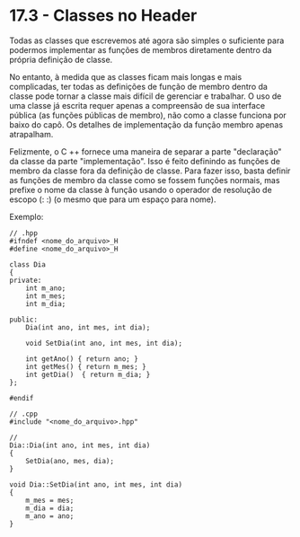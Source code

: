 # 17.3 - Classes no Header

Todas as classes que escrevemos até agora são simples o suficiente para podermos implementar as funções de membros diretamente dentro da própria definição de classe.

No entanto, à medida que as classes ficam mais longas e mais complicadas, ter todas as definições de função de membro dentro da classe pode tornar a classe mais difícil de gerenciar e trabalhar. O uso de uma classe já escrita requer apenas a compreensão de sua interface pública (as funções públicas de membro), não como a classe funciona por baixo do capô. Os detalhes de implementação da função membro apenas atrapalham.

Felizmente, o C ++ fornece uma maneira de separar a parte "declaração" da classe da parte "implementação". Isso é feito definindo as funções de membro da classe fora da definição de classe. Para fazer isso, basta definir as funções de membro da classe como se fossem funções normais, mas prefixe o nome da classe à função usando o operador de resolução de escopo (: :) (o mesmo que para um espaço para nome).

Exemplo:

```cpp{0}
// .hpp
#ifndef <nome_do_arquivo>_H
#define <nome_do_arquivo>_H
 
class Dia
{
private:
    int m_ano;
    int m_mes;
    int m_dia;
 
public:
    Dia(int ano, int mes, int dia);
 
    void SetDia(int ano, int mes, int dia);
 
    int getAno() { return ano; }
    int getMes() { return m_mes; }
    int getDia()  { return m_dia; }
};
 
#endif
```
```cpp{0}
// .cpp
#include "<nome_do_arquivo>.hpp"
 
// 
Dia::Dia(int ano, int mes, int dia)
{
    SetDia(ano, mes, dia);
}
 
void Dia::SetDia(int ano, int mes, int dia)
{
    m_mes = mes;
    m_dia = dia;
    m_ano = ano;
}
```
